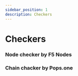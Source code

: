 ```yaml
---
sidebar_position: 1
description: Checkers
---
```


# Checkers

### Node checker by F5 Nodes 

### Chain chacker by Pops.one 
